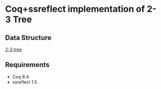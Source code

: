 # Coq+ssreflect implementation of 2-3 Tree
## Data Structure
[2-3 tree](http://en.wikipedia.org/wiki/2%E2%80%933_tree)
## Requirements
- Coq 8.4
- ssreflect 1.5

